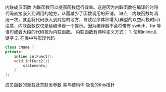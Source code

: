 内联成员函数
内联函数可以提高函数运行效率。这是因为内联函数在编译的时将代码直接嵌入到调用的地方，从而减少了函数调用的开销。
缺点：内联函数每调用一次，就会将代码嵌入到对应的地方，导致程序体积增大(典型的以空间换时间)
注意，内联函数仅仅是给编译器一个提示。因为编译器不会将带有 switch、for 等语句或者大段的代码视为内联函数。
内联函数有两种定义方式： 1. 使用inline关键字  2. 在类中写实现代码
```c++
class cName {
private:
    inline inlFunc1();
    void inlFunc2(){
        statements;
    }
};
```


成员函数的重载及其缺省参数
类与结构体
隐含的this指针